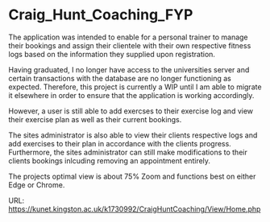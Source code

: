 # Craig_Hunt_Coaching_FYP


The application was intended to enable for a personal trainer to manage their bookings and assign their clientele with their own respective fitness logs based on the information they supplied upon registration.

Having graduated, I no longer have access to the universities server and certain transactions with the database are no longer functioning as expected. Therefore, this project is currently a WIP until I am able to migrate it elsewhere in order to ensure that the application is working accordingly.

However, a user is still able to add exercses to their exercise log and view their exercise plan as well as their current bookings.

The sites administrator is also able to view their clients respective logs and add exercises to their plan in accordance with the clients progress. Furthermore, the sites administrator can still make modifications to their clients bookings inlcuding removing an appointment entirely. 

The projects optimal view is about 75% Zoom and functions best on either Edge or Chrome.

URL: https://kunet.kingston.ac.uk/k1730992/CraigHuntCoaching/View/Home.php
